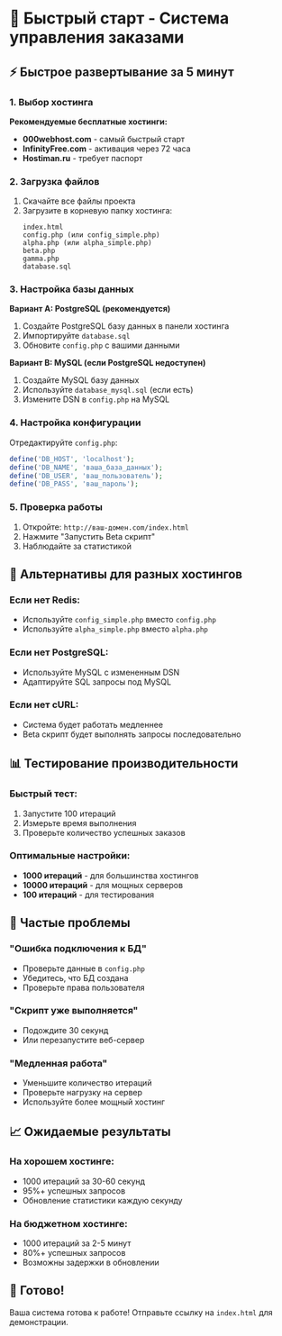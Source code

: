 # 🚀 Быстрый старт - Система управления заказами

## ⚡ Быстрое развертывание за 5 минут

### 1. Выбор хостинга
**Рекомендуемые бесплатные хостинги:**
- **000webhost.com** - самый быстрый старт
- **InfinityFree.com** - активация через 72 часа
- **Hostiman.ru** - требует паспорт

### 2. Загрузка файлов
1. Скачайте все файлы проекта
2. Загрузите в корневую папку хостинга:
   ```
   index.html
   config.php (или config_simple.php)
   alpha.php (или alpha_simple.php)
   beta.php
   gamma.php
   database.sql
   ```

### 3. Настройка базы данных
**Вариант A: PostgreSQL (рекомендуется)**
1. Создайте PostgreSQL базу данных в панели хостинга
2. Импортируйте `database.sql`
3. Обновите `config.php` с вашими данными

**Вариант B: MySQL (если PostgreSQL недоступен)**
1. Создайте MySQL базу данных
2. Используйте `database_mysql.sql` (если есть)
3. Измените DSN в `config.php` на MySQL

### 4. Настройка конфигурации
Отредактируйте `config.php`:
```php
define('DB_HOST', 'localhost');
define('DB_NAME', 'ваша_база_данных');
define('DB_USER', 'ваш_пользователь');
define('DB_PASS', 'ваш_пароль');
```

### 5. Проверка работы
1. Откройте: `http://ваш-домен.com/index.html`
2. Нажмите "Запустить Beta скрипт"
3. Наблюдайте за статистикой

## 🔧 Альтернативы для разных хостингов

### Если нет Redis:
- Используйте `config_simple.php` вместо `config.php`
- Используйте `alpha_simple.php` вместо `alpha.php`

### Если нет PostgreSQL:
- Используйте MySQL с измененным DSN
- Адаптируйте SQL запросы под MySQL

### Если нет cURL:
- Система будет работать медленнее
- Beta скрипт будет выполнять запросы последовательно

## 📊 Тестирование производительности

### Быстрый тест:
1. Запустите 100 итераций
2. Измерьте время выполнения
3. Проверьте количество успешных заказов

### Оптимальные настройки:
- **1000 итераций** - для большинства хостингов
- **10000 итераций** - для мощных серверов
- **100 итераций** - для тестирования

## 🚨 Частые проблемы

### "Ошибка подключения к БД"
- Проверьте данные в `config.php`
- Убедитесь, что БД создана
- Проверьте права пользователя

### "Скрипт уже выполняется"
- Подождите 30 секунд
- Или перезапустите веб-сервер

### "Медленная работа"
- Уменьшите количество итераций
- Проверьте нагрузку на сервер
- Используйте более мощный хостинг

## 📈 Ожидаемые результаты

### На хорошем хостинге:
- 1000 итераций за 30-60 секунд
- 95%+ успешных запросов
- Обновление статистики каждую секунду

### На бюджетном хостинге:
- 1000 итераций за 2-5 минут
- 80%+ успешных запросов
- Возможны задержки в обновлении

## 🎯 Готово!

Ваша система готова к работе! Отправьте ссылку на `index.html` для демонстрации. 